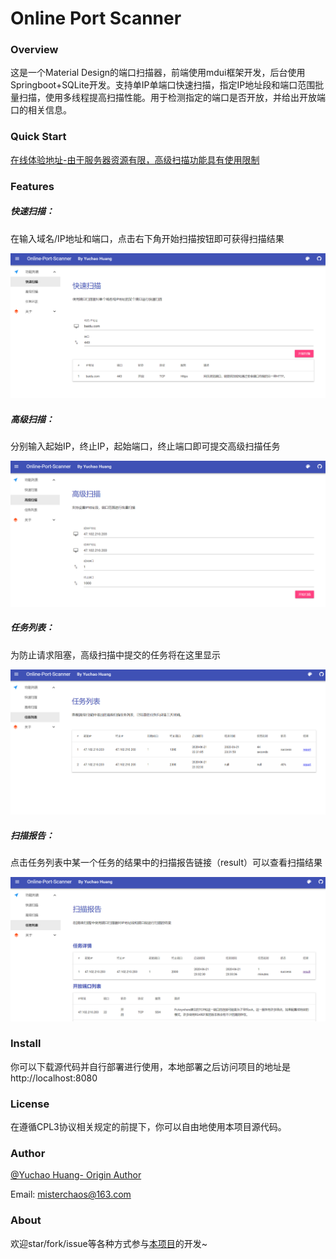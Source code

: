 # Online Port Scanner

### Overview

这是一个Material Design的端口扫描器，前端使用mdui框架开发，后台使用Springboot+SQLite开发。支持单IP单端口快速扫描，指定IP地址段和端口范围批量扫描，使用多线程提高扫描性能。用于检测指定的端口是否开放，并给出开放端口的相关信息。

### Quick Start

[在线体验地址-由于服务器资源有限，高级扫描功能具有使用限制](http://portscanner.hellochaos.cn/)

### Features

##### 快速扫描：

在输入域名/IP地址和端口，点击右下角开始扫描按钮即可获得扫描结果

![image-20200621232844125](imgs/20201202095605)

##### 高级扫描：

分别输入起始IP，终止IP，起始端口，终止端口即可提交高级扫描任务

![image-20200621233115859](imgs/20201202105321)

##### 任务列表：

为防止请求阻塞，高级扫描中提交的任务将在这里显示

![image-20200621233303559](imgs/20201202112516)

##### 扫描报告：

点击任务列表中某一个任务的结果中的扫描报告链接（result）可以查看扫描结果

![image-20200621233430810](imgs/20201202105348)

### Install

你可以下载源代码并自行部署进行使用，本地部署之后访问项目的地址是http://localhost:8080

### License

在遵循CPL3协议相关规定的前提下，你可以自由地使用本项目源代码。

### Author

[@Yuchao Huang- Origin Author](https://github.com/misterchaos/)

Email: misterchaos@163.com

### About

欢迎star/fork/issue等各种方式参与[本项目](https://github.com/misterchaos/online-port-scanner)的开发~